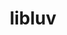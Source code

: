 ---
title: "libluv"
layout: cache
categories: [package, develop]
meta: {"compilers": ["gcc@=10.2.1", "gcc@=10.5.0", "gcc@=13.3.0", "gcc@=7.5.0"], "num_specs": 10, "num_specs_by_stack": {"developer-tools": 3, "developer-tools-aarch64-linux-gnu": 2, "developer-tools-manylinux2014": 1, "developer-tools-x86_64_v3-linux-gnu": 2, "root": 10}, "oss": ["centos7", "rhel8", "ubuntu18.04"], "platforms": ["linux"], "stacks": ["developer-tools", "developer-tools-aarch64-linux-gnu", "developer-tools-manylinux2014", "developer-tools-x86_64_v3-linux-gnu", "root"], "targets": ["aarch64", "x86_64_v3"], "versions": ["1.48.0-2"]}
spec_details: [{"compiler": "gcc@=13.3.0", "hash": "3ydydhz67ybr6f3fgxihmfqol3ofikea", "os": "rhel8", "platform": "linux", "size": "-", "stacks": ["developer-tools-aarch64-linux-gnu", "root"], "target": "aarch64", "variants": ["build_system=cmake", "build_type=Release", "generator=make", "~ipo"], "versions": ["1.48.0-2"]}, {"compiler": "gcc@=13.3.0", "hash": "7fgdbygbzfaa22r24i6wctpdi3qarl7d", "os": "rhel8", "platform": "linux", "size": "-", "stacks": ["root"], "target": "aarch64", "variants": ["build_system=cmake", "build_type=Release", "generator=make", "~ipo"], "versions": ["1.48.0-2"]}, {"compiler": "gcc@=10.5.0", "hash": "hhdyda2i7q7ohpb3qjbk6t7pgupj2eph", "os": "centos7", "platform": "linux", "size": "-", "stacks": ["developer-tools-x86_64_v3-linux-gnu", "root"], "target": "x86_64_v3", "variants": ["build_system=cmake", "build_type=Release", "generator=make", "~ipo"], "versions": ["1.48.0-2"]}, {"compiler": "gcc@=13.3.0", "hash": "hrfyjraj5mkoq6qewu44azkk5cgndoay", "os": "rhel8", "platform": "linux", "size": "-", "stacks": ["developer-tools-aarch64-linux-gnu", "root"], "target": "aarch64", "variants": ["build_system=cmake", "build_type=Release", "generator=make", "~ipo"], "versions": ["1.48.0-2"]}, {"compiler": "gcc@=7.5.0", "hash": "jgem6cxtndz5lcrfezqmfbzqwt7ynfd2", "os": "ubuntu18.04", "platform": "linux", "size": "-", "stacks": ["developer-tools", "root"], "target": "x86_64_v3", "variants": ["build_system=cmake", "build_type=Release", "generator=make", "~ipo"], "versions": ["1.48.0-2"]}, {"compiler": "gcc@=7.5.0", "hash": "kkuxeqpzwupsba5szuwoqnybjm5ocwc2", "os": "ubuntu18.04", "platform": "linux", "size": "-", "stacks": ["developer-tools", "root"], "target": "x86_64_v3", "variants": ["build_system=cmake", "build_type=Release", "generator=make", "~ipo"], "versions": ["1.48.0-2"]}, {"compiler": "gcc@=10.2.1", "hash": "ldejvk4b6xlpvawdgm5xzcchszxiswo7", "os": "centos7", "platform": "linux", "size": "-", "stacks": ["developer-tools-manylinux2014", "root"], "target": "x86_64_v3", "variants": ["build_system=cmake", "build_type=Release", "generator=make", "~ipo"], "versions": ["1.48.0-2"]}, {"compiler": "gcc@=10.5.0", "hash": "rxgnsudh2pgbytymf7zsunlogs4tmoq6", "os": "centos7", "platform": "linux", "size": "-", "stacks": ["root"], "target": "x86_64_v3", "variants": ["build_system=cmake", "build_type=Release", "generator=make", "~ipo"], "versions": ["1.48.0-2"]}, {"compiler": "gcc@=7.5.0", "hash": "zmul6rii4acdx3wi3ez3xkmrpsc5jeas", "os": "ubuntu18.04", "platform": "linux", "size": "-", "stacks": ["developer-tools", "root"], "target": "x86_64_v3", "variants": ["build_system=cmake", "build_type=Release", "generator=make", "~ipo"], "versions": ["1.48.0-2"]}, {"compiler": "gcc@=10.5.0", "hash": "zwmskncbsgpvdjjk62arp375yk4qzwem", "os": "centos7", "platform": "linux", "size": "-", "stacks": ["developer-tools-x86_64_v3-linux-gnu", "root"], "target": "x86_64_v3", "variants": ["build_system=cmake", "build_type=Release", "generator=make", "~ipo"], "versions": ["1.48.0-2"]}]
---
